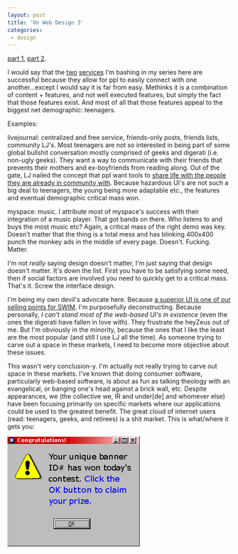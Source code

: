 ```yaml
---
layout: post
title: 'On Web Design 3'
categories:
 - design
---
```


[part 1](/2005/03/29/On-Web-Design/), [part 2](/2005/04/21/On-Web-Design-2/).

I would say that the <a href="http://myspace.com/">two</a> <a href="http://www.livejournal.com/">services</a> I'm bashing in my series here are successful because they allow for ppl to easily connect with one another...except I would say it is far from easy. Methinks it is a combination of content + features, and not well executed features, but simply the fact that those features exist. And most of all that those features appeal to the biggest net demographic: teenagers.

Examples:

livejournal: centralized and free service, friends-only posts, friends lists, community LJ's. Most teenagers are not so interested in being part of some global bullshit conversation mostly comprised of geeks and digerati (i.e. non-ugly geeks). They want a way to communicate with their friends that prevents their mothers and ex-boyfriends from reading along. Out of the gate, LJ nailed the concept that ppl want tools to [share life with the people they are already in community with](https://web.archive.org/web/20050117220905/http://www.theyblinked.com/blog/2004/12/december-25th-first-day-of-christmas.html). Because hazardous UI's are not such a big deal to teenagers, the young being more adaptable etc., the features and eventual demographic critical mass won.

myspace: music. I attribute most of myspace's success with their integration of a music player. That got bands on there. Who listens to and buys the most music etc? Again, a critical mass of the right demo was key. Doesn't matter that the thing is a total mess and has blinking 400x400 punch the monkey ads in the middle of every page. Doesn't. Fucking. Matter.

I'm not *really* saying design doesn't matter, I'm just saying that design doesn't matter. It's down the list. First you have to be satisfying some need, then if social factors are involved you need to quickly get to a critical mass. That's it. Screw the interface design.

I'm being my own devil's advocate here. Because <a href="https://web.archive.org/web/20050414005813/http://underde.com/swim/features/">a superior UI is one of our selling points for SWIM</a>. I'm purposefully deconstructing. Because personally, *I can't stand most of the web-based UI's in existence* (even the ones the digerati have fallen in love with). They frustrate the heyZeus out of me. But I'm obviously in the minority, because the ones that I like the least are the most popular (and still I use LJ all the time). As someone trying to carve out a space in these markets, I need to become more objective about these issues.

This wasn't very conclusion-y. I'm actually not really trying to carve out space in these markets. I've known that doing consumer software, particularly web-based software, is about as fun as talking theology with an evangelical, or banging one's head against a brick wall, etc. Despite appearances, we (the collective we, IR and under[de] and whomever else) have been focusing primarily on specific markets where our applications could be used to the greatest benefit. The great cloud of internet users (read: teenagers, geeks, and retirees) is a shit market. This is what/where it gets you:

![](/assets/2005/04/bins.gif)
